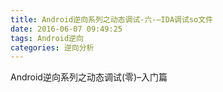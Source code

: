 ```yaml
---
title: Android逆向系列之动态调试-六-–IDA调试so文件
date: 2016-06-07 09:49:25
tags: Android逆向
categories: 逆向分析
---
```


Android逆向系列之动态调试(零)–入门篇